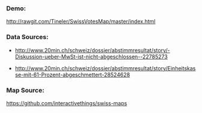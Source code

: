 ### Demo:

http://rawgit.com/Tineler/SwissVotesMap/master/index.html

### Data Sources:

* http://www.20min.ch/schweiz/dossier/abstimmresultat/story/-Diskussion-ueber-MwSt-ist-nicht-abgeschlossen--22785273

* http://www.20min.ch/schweiz/dossier/abstimmresultat/story/Einheitskasse-mit-61-Prozent-abgeschmettert-28524628

### Map Source:

https://github.com/interactivethings/swiss-maps
